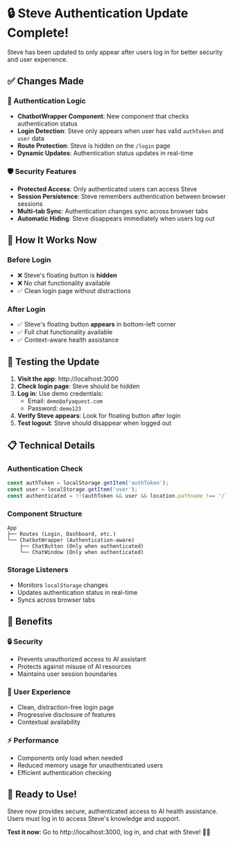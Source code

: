 # 🔒 Steve Authentication Update Complete!

Steve has been updated to only appear after users log in for better security and user experience.

## ✅ Changes Made

### 🔐 Authentication Logic
- **ChatbotWrapper Component**: New component that checks authentication status
- **Login Detection**: Steve only appears when user has valid `authToken` and `user` data
- **Route Protection**: Steve is hidden on the `/login` page
- **Dynamic Updates**: Authentication status updates in real-time

### 🛡️ Security Features
- **Protected Access**: Only authenticated users can access Steve
- **Session Persistence**: Steve remembers authentication between browser sessions
- **Multi-tab Sync**: Authentication changes sync across browser tabs
- **Automatic Hiding**: Steve disappears immediately when users log out

## 🚀 How It Works Now

### Before Login
- ❌ Steve's floating button is **hidden**
- ❌ No chat functionality available
- ✅ Clean login page without distractions

### After Login
- ✅ Steve's floating button **appears** in bottom-left corner
- ✅ Full chat functionality available
- ✅ Context-aware health assistance

## 🧪 Testing the Update

1. **Visit the app**: http://localhost:3000
2. **Check login page**: Steve should be hidden
3. **Log in**: Use demo credentials:
   - Email: `demo@afyaquest.com`
   - Password: `demo123`
4. **Verify Steve appears**: Look for floating button after login
5. **Test logout**: Steve should disappear when logged out

## 📋 Technical Details

### Authentication Check
```typescript
const authToken = localStorage.getItem('authToken');
const user = localStorage.getItem('user');
const authenticated = !!(authToken && user && location.pathname !== '/login');
```

### Component Structure
```
App
├── Routes (Login, Dashboard, etc.)
└── ChatbotWrapper (Authentication-aware)
    ├── ChatButton (Only when authenticated)
    └── ChatWindow (Only when authenticated)
```

### Storage Listeners
- Monitors `localStorage` changes
- Updates authentication status in real-time
- Syncs across browser tabs

## 🎯 Benefits

### 🔒 Security
- Prevents unauthorized access to AI assistant
- Protects against misuse of AI resources
- Maintains user session boundaries

### 🎨 User Experience  
- Clean, distraction-free login page
- Progressive disclosure of features
- Contextual availability

### ⚡ Performance
- Components only load when needed
- Reduced memory usage for unauthenticated users
- Efficient authentication checking

## 🚀 Ready to Use!

Steve now provides secure, authenticated access to AI health assistance. Users must log in to access Steve's knowledge and support.

**Test it now**: Go to http://localhost:3000, log in, and chat with Steve! 🏥✨
